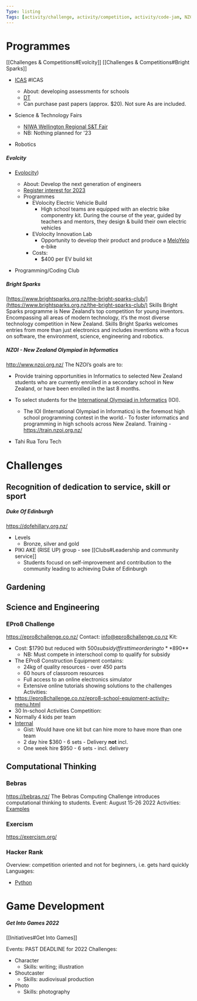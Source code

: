 ```yaml
---
Type: listing
Tags: [activity/challenge, activity/competition, activity/code-jam, NZC/CTDT, activity/event]
---
```


# Programmes

[[Challenges & Competitions#Evolcity]]
[[Challenges & Competitions#Bright Sparks]]

-   [ICAS](https://www.icasassessments.com/) #ICAS
	- About:  developing assessments for schools
	- [DT](https://www.icasassessments.com/products-icas/subjects/digital-technologies/)
	- Can purchase past papers (approx. $20).  Not sure As are included.
	
-   Science & Technology Fairs
	- [NIWA Wellington Regional S&T Fair](https://sciencefair.org.nz/)
	- NB: Nothing planned for '23
    
-   Robotics

##### Evolcity
-   [Evolocity](https://evolocity.co.nz/))
	- About:  Develop the next generation of engineers
	- [Register interest for 2023](https://evolocity.co.nz/2023-team-registration/)
	- Programmes
		- EVolocity Electric Vehicle Build
			- High school teams are equipped with an electric bike componentry kit. During the course of the year, guided by teachers and mentors, they design & build their own electric vehicles
		- EVolocity Innovation Lab
			- Opportunity to develop their product and produce a [MeloYelo](https://meloyelo.nz/) e-bike			
	   - Costs: 
		   - $400 per EV build kit
    
-   Programming/Coding Club 
    
##### Bright Sparks
[https://www.brightsparks.org.nz/the-bright-sparks-club/](https://www.brightsparks.org.nz/the-bright-sparks-club/)
Skills Bright Sparks programme is New Zealand’s top competition for young inventors. Encompassing all areas of modern technology, it’s the most diverse technology competition in New Zealand. Skills Bright Sparks welcomes entries from more than just electronics and includes inventions with a focus on software, the environment, science, engineering and robotics.



##### NZOI - New Zealand Olympiad in Informatics 
http://www.nzoi.org.nz/
The NZOI’s goals are to:
- Provide training opportunities in Informatics to selected New Zealand students who are currently enrolled in a secondary school in New Zealand, or have been enrolled in the last 8 months.
- To select students for the [International Olympiad in Informatics](https://ioinformatics.org/) (IOI).
	- The IOI (International Olympiad in Informatics) is the foremost high school programming contest in the world.- To foster informatics and programming in high schools across New Zealand.
Training - https://train.nzoi.org.nz/


- Tahi Rua Toru Tech


# Challenges

## Recognition of dedication to service, skill or sport
##### Duke Of Edinburgh
https://dofehillary.org.nz/
- Levels
	- Bronze, silver and gold
- PIKI AKE (RISE UP) group - see [[Clubs#Leadership and community service]]
	- Students focusd on self-improvement  and contribution to the community leading to achieving Duke of Edinburgh

## Gardening



## Science and Engineering

### EPro8 Challenge
https://epro8challenge.co.nz/
Contact: [info@epro8challenge.co.nz](mailto:info@epro8challenge.co.nz?subject=EPro8%20Classroom%20Week%20-%20Letter%20Template&body=)
Kit:
- Cost:  $1790 but reduced with $500 subsidy if first time ordering to **$890**
	- NB: Must compete in interschool comp to qualify for subsidy
- The EPro8 Construction Equipment contains:
	- 24kg of quality resources - over 450 parts
	- 60 hours of classroom resources
	- Full access to an online electronics simulator
	- Extensive online tutorials showing solutions to the challenges
Activities:
- https://epro8challenge.co.nz/epro8-school-equipment-activity-menu.html
- 30 In-school Activities
Competition:
- Normally 4 kids per team
- [Internal](https://epro8challenge.co.nz/epro8-internal-event-options.html)
	- Gist: Would have one kit but can hire more to have more than one team
	- 2 day hire $360 - 6 sets - Delivery **not** incl.
	- One week hire $950 - 6 sets - incl. delivery

## Computational Thinking

### Bebras 

https://bebras.nz/
The Bebras Computing Challenge introduces computational thinking to students. 
Event: August 15-26 2022
Activities: [Examples](https://bebras.nz/examples.php)

### Exercism

https://exercism.org/

### Hacker Rank
Overview:  competition oriented and not for beginners, i.e. gets hard quickly
Languages:
- [Python]([www.hackerrank.com/domains/python](http://www.hackerrank.com/domains/python))



# Game Development

##### Get Into Games 2022
[[Initiatives#Get Into Games]]

Events:  PAST DEADLINE for 2022
Challenges:
- Character
	- Skills: writing; illustration
- Shoutcaster
	- Skills: audiovisual production
- Photo
	- Skills: photography
